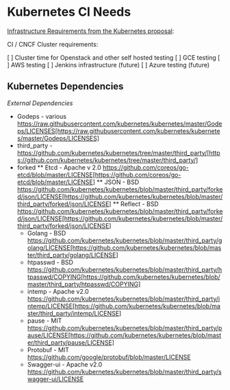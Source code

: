 # Kubernetes CI Needs

[Infrastructure Requirements from the Kubernetes proposal](https://github.com/cncf/toc/blob/master/proposals/kubernetes.adoc):

CI / CNCF Cluster requirements:

 [ ] Cluster time for Openstack and other self hosted testing
 [ ] GCE testing
 [ ] AWS testing
 [ ] Jenkins infrastructure (future)
 [ ] Azure testing (future)

## Kubernetes Dependencies

*External Dependencies*

* Godeps - various https://raw.githubusercontent.com/kubernetes/kubernetes/master/Godeps/LICENSES[https://raw.githubusercontent.com/kubernetes/kubernetes/master/Godeps/LICENSES]
* third_party - https://github.com/kubernetes/kubernetes/tree/master/third_party/[https://github.com/kubernetes/kubernetes/tree/master/third_party/]
* forked
 ** Etcd - Apache v 2.0 https://github.com/coreos/go-etcd/blob/master/LICENSE[https://github.com/coreos/go-etcd/blob/master/LICENSE]
  ** JSON - BSD https://github.com/kubernetes/kubernetes/blob/master/third_party/forked/json/LICENSE[https://github.com/kubernetes/kubernetes/blob/master/third_party/forked/json/LICENSE]
   ** Reflect - BSD https://github.com/kubernetes/kubernetes/blob/master/third_party/forked/json/LICENSE[https://github.com/kubernetes/kubernetes/blob/master/third_party/forked/json/LICENSE]
   * Golang - BSD https://github.com/kubernetes/kubernetes/blob/master/third_party/golang/LICENSE[https://github.com/kubernetes/kubernetes/blob/master/third_party/golang/LICENSE]
   * htpasswd - BSD https://github.com/kubernetes/kubernetes/blob/master/third_party/htpasswd/COPYING[https://github.com/kubernetes/kubernetes/blob/master/third_party/htpasswd/COPYING]
   * intemp - Apache v2.0 https://github.com/kubernetes/kubernetes/blob/master/third_party/intemp/LICENSE[https://github.com/kubernetes/kubernetes/blob/master/third_party/intemp/LICENSE]
   * pause - MIT https://github.com/kubernetes/kubernetes/blob/master/third_party/pause/LICENSE[https://github.com/kubernetes/kubernetes/blob/master/third_party/pause/LICENSE]
   * Protobuf -  MIT https://github.com/google/protobuf/blob/master/LICENSE
   * Swagger-ui - Apache v2.0 https://github.com/kubernetes/kubernetes/blob/master/third_party/swagger-ui/LICENSE
